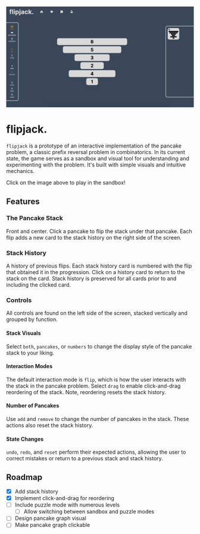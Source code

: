 [![flipjack screen shot][screenshot]](https://derek-graves.github.io/pancake-problem/)

# flipjack.

`flipjack` is a prototype of an interactive implementation of the pancake problem, a classic prefix reversal problem in combinatorics. In its current state, the game serves as a sandbox and visual tool for understanding and experimenting with the problem. It's built with simple visuals and intuitive mechanics.

Click on the image above to play in the sandbox!

## Features

### The Pancake Stack

Front and center. Click a pancake to flip the stack under that pancake. Each flip adds a new card to the stack history on the right side of the screen.

### Stack History

A history of previous flips. Each stack history card is numbered with the flip that obtained it in the progression. Click on a history card to return to the stack on the card. Stack history is preserved for all cards prior to and including the clicked card.

### Controls

All controls are found on the left side of the screen, stacked vertically and grouped by function.

#### Stack Visuals

Select `both`, `pancakes`, or `numbers` to change the display style of the pancake stack to your liking.

#### Interaction Modes

The default interaction mode is `flip`, which is how the user interacts with the stack in the pancake problem. Select `drag` to enable click-and-drag reordering of the stack. Note, reordering resets the stack history.

#### Number of Pancakes

Use `add` and `remove` to change the number of pancakes in the stack. These actions also reset the stack history.

#### State Changes

`undo`, `redo`, and `reset` perform their expected actions, allowing the user to correct mistakes or return to a previous stack and stack history.

## Roadmap

- [x] Add stack history
- [x] Implement click-and-drag for reordering
- [ ] Include puzzle mode with numerous levels
  - [ ] Allow switching between sandbox and puzzle modes
- [ ] Design pancake graph visual
- [ ] Make pancake graph clickable

[screenshot]: img/base-screenshot.png
